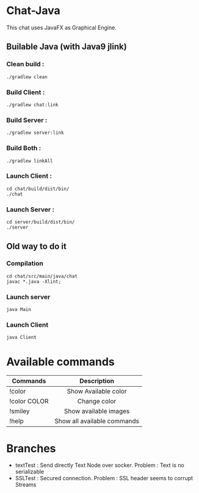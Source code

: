 # Chat-Java

This chat uses JavaFX as Graphical Engine.

## Builable Java (with Java9 jlink)

### Clean build :
`./gradlew clean`

### Build Client :
`./gradlew chat:link`

### Build Server :
`./gradlew server:link`

### Build Both :
`./gradlew linkAll`

### Launch Client :
```
cd chat/build/dist/bin/
./chat
```

### Launch Server :
```
cd server/build/dist/bin/
./server
```

## Old way to do it
### Compilation

```
cd chat/src/main/java/chat
javac *.java -Xlint;
```

### Launch server
```
java Main
```

### Launch Client
```
java Client
```

# Available commands

| Commands      | Description                 |
| ------------- |:---------------------------:|
| !color        | Show Available color        |
| !color COLOR  | Change color                |
| !smiley       | Show available images       |
| !help         | Show all available commands |

# Branches
 * textTest : Send directly Text Node over socker. Problem : Text is no serializable
 * SSLTest : Secured connection. Problem : SSL header seems to corrupt Streams
